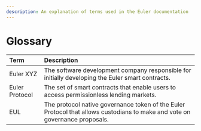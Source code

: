 ```yaml
---
description: An explanation of terms used in the Euler documentation
---
```


# Glossary

| Term | Description |
| :--- | :--- |
| Euler XYZ | The software development company responsible for initially developing the Euler smart contracts. |
| Euler Protocol | The set of smart contracts that enable users to access permissionless lending markets. |
| EUL | The protocol native governance token of the Euler Protocol that allows custodians to make and vote on governance proposals. |

